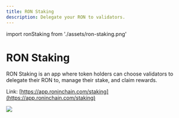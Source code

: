 ```yaml
---
title: RON Staking
description: Delegate your RON to validators.
---
```


import ronStaking from './assets/ron-staking.png'

# RON Staking
RON Staking is an app where token holders can choose validators to delegate their RON to, manage their stake, and claim rewards.

Link: [https://app.roninchain.com/staking](https://app.roninchain.com/staking)

<img src={ronStaking} width={1440} />
